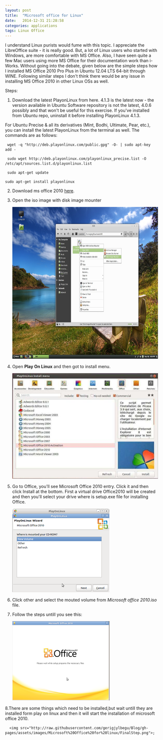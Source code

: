 ```yaml
---
layout: post
title:  "Microsoft office for Linux"
date:   2014-12-31 21:28:58
categories: applications
tags: Linux Office
---
```

I understand Linux purists would fume with this topic. I appreciate the LibreOffice suite - it is really good. But, a lot of Linux users who started with Windows, are more comfortable with MS Office. Also, I have seen quite a few Mac users using more MS Office for their documentation work than i-Works. Without going into the debate, given below are the simple steps how I installed MS Office 2010 Pro Plus in Ubuntu 12.04 LTS 64-bit through WINE. Following similar steps I don't think there would be any issue in installing MS Office 2010 in other Linux OSs as well.

Steps:

1. Download the latest PlayonLinux from here. 4.1.3 is the latest now - the version available in Ubuntu Software repository is not the latest, 4.0.6 possibly and that won't be useful for this exercise. If you've installed from Ubuntu repo, uninstall it before installing PlayonLinux 4.1.3.

For Ubuntu Precise & all its derivatives (Mint, Bodhi, Ultimate, Pear, etc.), you can install the latest PlayonLinux from the terminal as well. The commands are as follows:
 
```
 wget -q "http://deb.playonlinux.com/public.gpg" -O- | sudo apt-key add -
```

```
 sudo wget http://deb.playonlinux.com/playonlinux_precise.list -O /etc/apt/sources.list.d/playonlinux.list
```

```
 sudo apt-get update
```

``` 
sudo apt-get install playonlinux
``` 

2. Download ms office 2010 [here](http://188.138.9.137/Getintopc.com/Microsoft_Office_Proffesional_Plus_2010.iso).

3. Open the iso image with disk image mounter
  
      <img src="https://raw.githubusercontent.com/gerigjylbegu/Blog/gh-pages/assets/images/Microsoft%20Office%20for%20linux/MountISO.jpg" width="750" height="500">

4. Open **Play On Linux** and then got to install menu.
        
      <img src="https://raw.githubusercontent.com/gerigjylbegu/Blog/gh-pages/assets/images/Microsoft%20Office%20for%20linux/PlayOnLinux-Install-App-Menu.jpg">

5. Go to Office, you'll see Microsoft Office 2010 entry. Click it and then click Install at the bottom. First a virtual drive Office2010 will be created and then you'll select your drive where is setup.exe file for installing Office. 
    
      <img src="https://raw.githubusercontent.com/gerigjylbegu/Blog/gh-pages/assets/images/Microsoft%20Office%20for%20linux/MSOffice2010.png">

6. Click other and select the mouted volume from *Microsoft office 2010.iso* file.

7. Follow the steps untill you see this:
          
      <img src="https://raw.githubusercontent.com/gerigjylbegu/Blog/gh-pages/assets/images/Microsoft%20Office%20for%20linux/Msinstallation.png">

8.There are some things which need to be installed,but wait untill they are installed form play on linux and then it will start the installation of microsoft office 2010.

      <img src="http://raw.githubusercontent.com/gerigjylbegu/Blog/gh-pages/assets/images/Microsoft%20Office%20for%20linux/FinalStep.png">;

